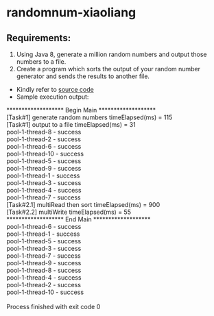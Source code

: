 # randomnum-xiaoliang

Requirements:
------------------------------------
1) Using Java 8, generate a million random numbers and output those numbers to a file.
2) Create a program which sorts the output of your random number generator and sends the results to another file.

* Kindly refer to [source code](https://github.com/wxl1029/randomnum-xiaoliang/tree/master/src/main/java/org/random/xl)
* Sample execution output:

******************* Begin Main ******************* <br>
[Task#1] generate random numbers timeElapsed(ms) = 115 <br>
[Task#1] output to a file timeElapsed(ms) = 31 <br>
pool-1-thread-8 - success <br>
pool-1-thread-2 - success <br>
pool-1-thread-6 - success <br>
pool-1-thread-10 - success <br>
pool-1-thread-5 - success <br>
pool-1-thread-9 - success <br>
pool-1-thread-1 - success <br>
pool-1-thread-3 - success <br>
pool-1-thread-4 - success <br>
pool-1-thread-7 - success <br>
[Task#2.1] multiRead then sort timeElapsed(ms) = 900 <br>
[Task#2.2] multiWrite timeElapsed(ms) = 55 <br>
******************* End Main ******************* <br>
pool-1-thread-6 - success <br>
pool-1-thread-1 - success <br>
pool-1-thread-5 - success <br>
pool-1-thread-3 - success <br>
pool-1-thread-7 - success <br>
pool-1-thread-9 - success <br>
pool-1-thread-8 - success <br>
pool-1-thread-4 - success <br>
pool-1-thread-2 - success <br>
pool-1-thread-10 - success <br>
 <br>
Process finished with exit code 0 <br>

